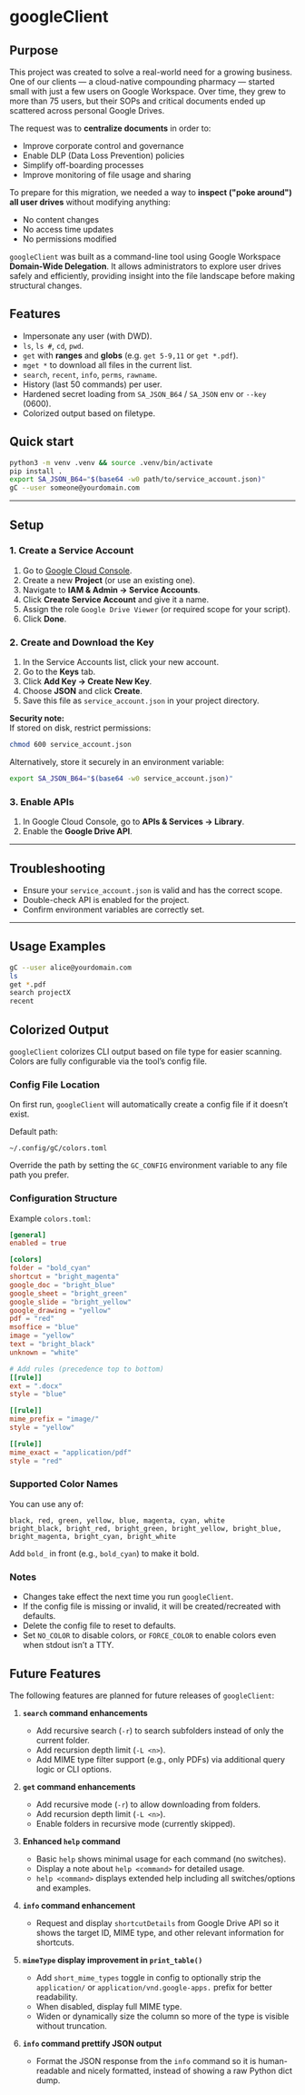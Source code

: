 # googleClient

## Purpose

This project was created to solve a real-world need for a growing business.  
One of our clients — a cloud-native compounding pharmacy — started small with just a few users on Google Workspace. Over time, they grew to more than 75 users, but their SOPs and critical documents ended up scattered across personal Google Drives.

The request was to **centralize documents** in order to:
- Improve corporate control and governance  
- Enable DLP (Data Loss Prevention) policies  
- Simplify off-boarding processes  
- Improve monitoring of file usage and sharing

To prepare for this migration, we needed a way to **inspect ("poke around") all user drives** without modifying anything:
- No content changes  
- No access time updates  
- No permissions modified

`googleClient` was built as a command-line tool using Google Workspace **Domain-Wide Delegation**. It allows administrators to explore user drives safely and efficiently, providing insight into the file landscape before making structural changes.

## Features
- Impersonate any user (with DWD).
- `ls`, `ls #`, `cd`, `pwd`.
- `get` with **ranges** and **globs** (e.g. `get 5-9,11` or `get *.pdf`).
- `mget *` to download all files in the current list.
- `search`, `recent`, `info`, `perms`, `rawname`.
- History (last 50 commands) per user.
- Hardened secret loading from `SA_JSON_B64` / `SA_JSON` env or `--key` (0600).
- Colorized output based on filetype. 

## Quick start

```bash
python3 -m venv .venv && source .venv/bin/activate
pip install .
export SA_JSON_B64="$(base64 -w0 path/to/service_account.json)"
gC --user someone@yourdomain.com
```

---

## Setup

### 1. Create a Service Account
1. Go to [Google Cloud Console](https://console.cloud.google.com/).
2. Create a new **Project** (or use an existing one).
3. Navigate to **IAM & Admin → Service Accounts**.
4. Click **Create Service Account** and give it a name.
5. Assign the role `Google Drive Viewer` (or required scope for your script).
6. Click **Done**.

### 2. Create and Download the Key
1. In the Service Accounts list, click your new account.
2. Go to the **Keys** tab.
3. Click **Add Key → Create New Key**.
4. Choose **JSON** and click **Create**.
5. Save this file as `service_account.json` in your project directory.

**Security note:**  
If stored on disk, restrict permissions:
```bash
chmod 600 service_account.json
```
Alternatively, store it securely in an environment variable:
```bash
export SA_JSON_B64="$(base64 -w0 service_account.json)"
```

### 3. Enable APIs
1. In Google Cloud Console, go to **APIs & Services → Library**.
2. Enable the **Google Drive API**.

---

## Troubleshooting
- Ensure your `service_account.json` is valid and has the correct scope.
- Double-check API is enabled for the project.
- Confirm environment variables are correctly set.

---

## Usage Examples
```bash
gC --user alice@yourdomain.com
ls
get *.pdf
search projectX
recent
```

## Colorized Output

`googleClient` colorizes CLI output based on file type for easier scanning.
Colors are fully configurable via the tool’s config file.

### Config File Location
On first run, `googleClient` will automatically create a config file if it doesn’t exist.

Default path:
```
~/.config/gC/colors.toml
```

Override the path by setting the `GC_CONFIG` environment variable to any file path you prefer.

### Configuration Structure
Example `colors.toml`:
```toml
[general]
enabled = true

[colors]
folder = "bold_cyan"
shortcut = "bright_magenta"
google_doc = "bright_blue"
google_sheet = "bright_green"
google_slide = "bright_yellow"
google_drawing = "yellow"
pdf = "red"
msoffice = "blue"
image = "yellow"
text = "bright_black"
unknown = "white"

# Add rules (precedence top to bottom)
[[rule]]
ext = ".docx"
style = "blue"

[[rule]]
mime_prefix = "image/"
style = "yellow"

[[rule]]
mime_exact = "application/pdf"
style = "red"
```

### Supported Color Names
You can use any of:
```
black, red, green, yellow, blue, magenta, cyan, white
bright_black, bright_red, bright_green, bright_yellow, bright_blue, bright_magenta, bright_cyan, bright_white
```
Add `bold_` in front (e.g., `bold_cyan`) to make it bold.

### Notes
- Changes take effect the next time you run `googleClient`.
- If the config file is missing or invalid, it will be created/recreated with defaults.
- Delete the config file to reset to defaults.
- Set `NO_COLOR` to disable colors, or `FORCE_COLOR` to enable colors even when stdout isn’t a TTY.

## Future Features

The following features are planned for future releases of `googleClient`:

1. **`search` command enhancements**  
   - Add recursive search (`-r`) to search subfolders instead of only the current folder.  
   - Add recursion depth limit (`-L <n>`).  
   - Add MIME type filter support (e.g., only PDFs) via additional query logic or CLI options.

2. **`get` command enhancements**  
   - Add recursive mode (`-r`) to allow downloading from folders.  
   - Add recursion depth limit (`-L <n>`).  
   - Enable folders in recursive mode (currently skipped).

3. **Enhanced `help` command**  
   - Basic `help` shows minimal usage for each command (no switches).  
   - Display a note about `help <command>` for detailed usage.  
   - `help <command>` displays extended help including all switches/options and examples.

4. **`info` command enhancement**  
   - Request and display `shortcutDetails` from Google Drive API so it shows the target ID, MIME type, and other relevant information for shortcuts.

5. **`mimeType` display improvement in `print_table()`**  
   - Add `short_mime_types` toggle in config to optionally strip the `application/` or `application/vnd.google-apps.` prefix for better readability.  
   - When disabled, display full MIME type.  
   - Widen or dynamically size the column so more of the type is visible without truncation.

6. **`info` command prettify JSON output**  
   - Format the JSON response from the `info` command so it is human-readable and nicely formatted, instead of showing a raw Python dict dump.
